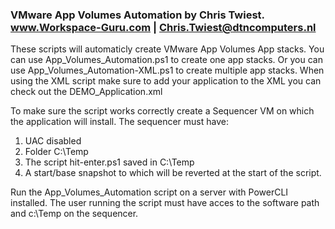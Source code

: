 ### VMware App Volumes Automation by Chris Twiest. www.Workspace-Guru.com | Chris.Twiest@dtncomputers.nl

These scripts will automaticly create VMware App Volumes App stacks.
You can use App_Volumes_Automation.ps1 to create one app stacks.
Or you can use App_Volumes_Automation-XML.ps1 to create multiple app stacks.
When using the XML script make sure to add your application to the XML you can check out the DEMO_Application.xml

To make sure the script works correctly create a Sequencer VM on which the application will install.
The sequencer must have:
1. UAC disabled
2. Folder C:\Temp
3. The script hit-enter.ps1 saved in C:\Temp
4. A start/base snapshot to which will be reverted at the start of the script.

Run the App_Volumes_Automation script on a server with PowerCLI installed. The user running the script must have acces to the software path and c:\Temp on the sequencer.